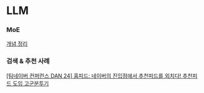 # LLM

### MoE
[개념 정리](https://velog.io/@tri2601/MoE-Mixture-of-Experts)

### 검색 & 추천 사례
[[팀네이버 컨퍼런스 DAN 24] 홈피드: 네이버의 진입점에서 추천피드를 외치다! 추천피드 도입 고군분투기](https://acoustic-basin-638.notion.site/DAN-24-1df6194f04ca802ab019ffda13548ef0?pvs=4)
